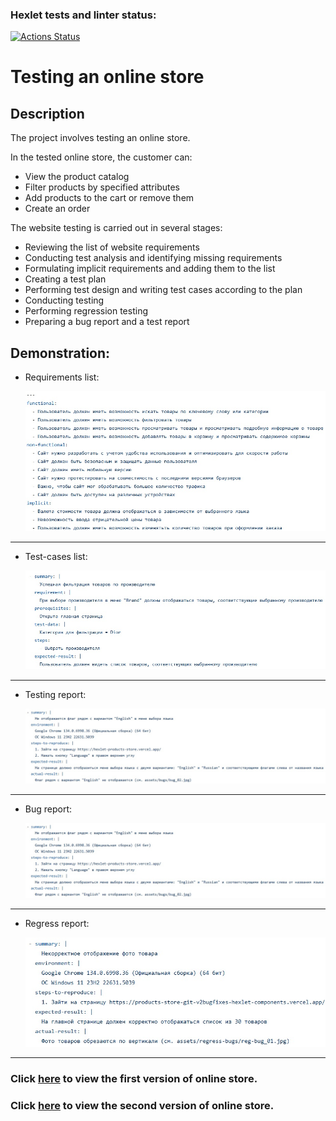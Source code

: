 ### Hexlet tests and linter status:

[![Actions Status](https://github.com/hitriylis/qa-engineer-project-84/actions/workflows/hexlet-check.yml/badge.svg)](https://github.com/hitriylis/qa-engineer-project-84/actions)

# Testing an online store

## Description

The project involves testing an online store.

In the tested online store, the customer can:

- View the product catalog
- Filter products by specified attributes
- Add products to the cart or remove them
- Create an order

The website testing is carried out in several stages:

- Reviewing the list of website requirements
- Conducting test analysis and identifying missing requirements
- Formulating implicit requirements and adding them to the list
- Creating a test plan
- Performing test design and writing test cases according to the plan
- Conducting testing
- Performing regression testing
- Preparing a bug report and a test report

## Demonstration:

- Requirements list:

  ![requirements](assets/demo/requirements.jpg "requirements")

---

- Test-cases list:

  ![test-cases](assets/demo/test-cases.jpg "test-cases")

---

- Testing report:

  ![testing report](assets/demo/testing-report.jpg "testing report")

---

- Bug report:

  ![bug report](assets/demo/bugreports.jpg "bug report")

---

- Regress report:

  ![regress report](assets/demo/regress-report.jpg "regress report")

---

### Click [here](https://hexlet-products-store.vercel.app/) to view the first version of online store.

### Click [here](https://products-store-git-v2bugfixes-hexlet-components.vercel.app/) to view the second version of online store.
